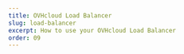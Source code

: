 ```yaml
---
title: OVHcloud Load Balancer
slug: load-balancer
excerpt: How to use your OVHcloud Load Balancer
order: 09
---
```

